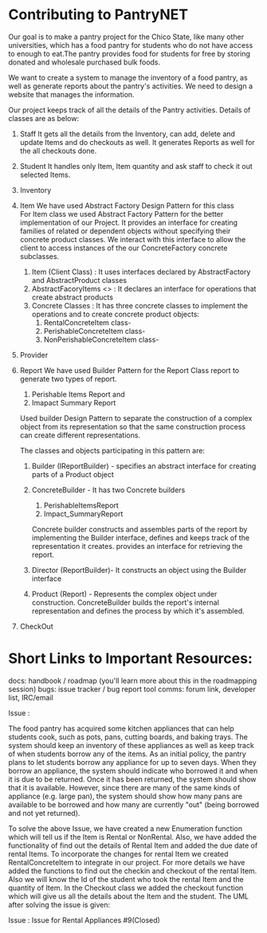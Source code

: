 
# Contributing to PantryNET

Our goal is to make a pantry project for the Chico State, like many other universities, which has a food pantry for students who do not have access to enough to eat.The pantry provides food for students for free by storing donated and wholesale purchased bulk foods.

We want to create a system to manage the inventory of a food pantry, as well as generate reports about the pantry's activities. We need to design a website that manages the information.

Our project keeps track of all the details of the Pantry activities. Details of classes are as below:

1. Staff
   It gets all the details from the Inventory, can add, delete and update Items and do checkouts as well.
   It generates Reports as well for the all checkouts done.

2. Student
   It handles only Item, Item quantity and ask staff to check it out selected Items.
3. Inventory

4. Item
   We have used Abstract Factory Design Pattern for this class       
   For Item class we used Abstract Factory Pattern for the better implementation of our Project. It provides an interface for creating families of related or dependent objects without specifying their concrete product classes.
   We interact with this interface to allow the client to access instances of the our ConcreteFactory concrete subclasses.

   1. Item (Client Class) :
      It uses interfaces declared by AbstractFactory and AbstractProduct classes
   2. AbstractFacoryItems <<interface>> :
      It declares an interface for operations that create abstract products
   3. Concrete Classes :
      It has three concrete classes to implement the operations and to create concrete product objects:
      1. RentalConcreteItem class-
      2. PerishableConcreteItem class-
      3. NonPerishableConcreteItem class-

5. Provider

6. Report
   We have used Builder Pattern for the Report Class report to generate two types of report.
   1. Perishable Items Report and
   2. Imapact Summary Report

   Used builder Design Pattern to separate the construction of a complex object from its representation so that the same construction process can create different representations.

   The classes and objects participating in this pattern are:
   1. Builder  (IReportBuilder) - specifies an abstract interface for creating parts of a Product object

   2. ConcreteBuilder -
      It has two Concrete builders
      1. PerishableItemsReport
      2. Impact_SummaryReport

      Concrete builder constructs and assembles parts of the report by implementing the Builder interface,
      defines and keeps track of the representation it creates. provides an interface for retrieving the report.

   3. Director (ReportBuilder)- It constructs an object using the Builder interface

   4. Product  (Report) -
      Represents the complex object under construction. ConcreteBuilder builds the report's internal representation and defines the process by which it's assembled.

7. CheckOut

# Short Links to Important Resources:
   docs: handbook / roadmap (you'll learn more about this in the roadmapping session)
   bugs: issue tracker / bug report tool
   comms: forum link, developer list, IRC/email

   Issue :

   The food pantry has acquired some kitchen appliances that can help students cook, such as pots, pans, cutting boards, and baking trays. The system should keep an inventory of these appliances as well as keep track of when students borrow any of the items. As an initial policy, the pantry plans to let students borrow any appliance for up to seven days. When they borrow an appliance, the system should indicate who borrowed it and when it is due to be returned. Once it has been returned, the system should show that it is available. However, since there are many of the same kinds of appliance (e.g. large pan), the system should show how many pans are available to be borrowed and how many are currently "out" (being borrowed and not yet returned).

   To solve the above Issue, we have created a new Enumeration function which will tell us if the Item is Rental or NonRental. Also, we have added the functionality of find out the details of Rental Item and added the due date of rental Items. To incorporate the changes for rental Item we created RentalConcreteItem to integrate in our project. For more details we have added the functions to find out the checkin and checkout of the rental Item. Also we will know the Id of the student who took the rental Item and the quantity of Item. In the Checkout class we added the checkout function which will give us all the details about the Item and the student. The UML after solving the issue is given:

   Issue : Issue for Rental Appliances #9(Closed)   
